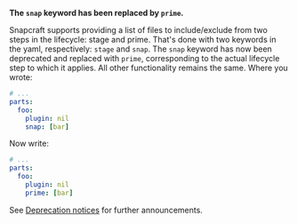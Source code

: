 **The `snap` keyword has been replaced by `prime`.**

Snapcraft supports providing a list of files to include/exclude from two steps in the lifecycle: stage and prime. That's done with two keywords in the yaml, respectively: `stage` and `snap`. The `snap` keyword has now been deprecated and replaced with `prime`, corresponding to the actual lifecycle step to which it applies. All other functionality remains the same. Where you wrote:

```yaml
# ...
parts:
  foo:
    plugin: nil
    snap: [bar]
```

Now write:

```yaml
# ...
parts:
  foo:
    plugin: nil
    prime: [bar]
```

See [Deprecation notices](/t/deprecation-notices/8396/2)  for further announcements.